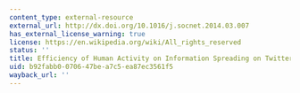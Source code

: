 ```yaml
---
content_type: external-resource
external_url: http://dx.doi.org/10.1016/j.socnet.2014.03.007
has_external_license_warning: true
license: https://en.wikipedia.org/wiki/All_rights_reserved
status: ''
title: Efficiency of Human Activity on Information Spreading on Twitter
uid: b92fabb0-0706-47be-a7c5-ea87ec3561f5
wayback_url: ''
---
```

